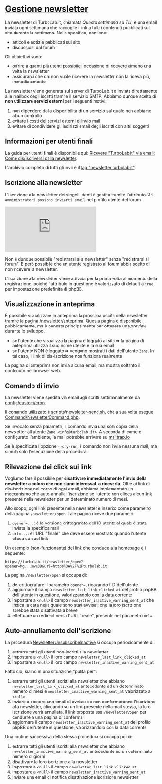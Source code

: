 # [Gestione newsletter](https://github.com/TurboLabIt/TurboLab.it/blob/main/docs/newsletter.md)

La newsletter di TurboLab.it, chiamata *Questa settimana su TLI*, è una email inviata ogni settimana che raccoglie i link a tutti i contenuti pubblicati sul sito durante la settimana. Nello specifico, contiene:

- articoli e notizie pubblicati sul sito
- discussioni dal forum

Gli obbiettivi sono:

- offrire a quanti più utenti possibile l'occasione di ricevere almeno una volta la newsletter
- assicurarci che chi non vuole ricevere la newsletter non la riceva più, immediatamente

La newsletter viene generata sul server di TurboLab.it e inviata direttamente alle mailbox degli iscritti tramite il servizio SMTP. Abbiamo dunque scelto di **non utilizzare servizi esterni** per i seguenti motivi:

1. non dipendere dalla disponibilità di un servizio sul quale non abbiamo alcun controllo
2. evitare i costi dei servizi esterni di invio mail
3. evitare di condividere gli indirizzi email degli iscritti con altri soggetti


## Informazioni per utenti finali

La guida per utenti finali è disponibile qui: [Ricevere "TurboLab.it" via email: Come dis/iscriversi dalla newsletter](https://turbolab.it/402).

L'archivio completo di tutti gli invii è il [tag "newsletter turbolab.it"](https://turbolab.it/newsletter-turbolab.it-1349).


## Iscrizione alla newsletter

L'iscrizione alla newsletter dei singoli utenti è gestita tramite l'attributo `Gli amministratori possono inviarti email` nel profilo utente del forum

![image](https://turbolab.it/immagini/max/ricevere-turbolab.it-via-email-come-dis-iscriversi-newsletter-iscrizione-newsletter-2480.img)

Non è dunque possibile "registrarsi alla newsletter" senza "registrarsi al forum". È però possibile che un utente registrato al forum abbia scelto di non ricevere la newsletter.

L'iscrizione alla newsletter viene attivata per la prima volta al momento della registrazione, poiché l'attributo in questione è valorizzato di default a `true` per impostazione predefinita di phpBB.


## Visualizzazione in anteprima

È possibile visualizzare in anteprima la prossima uscita della newsletter tramite la pagina [/newsletter/anteprima](https://turbolab.it/newsletter/anteprima). Questa pagina è disponibile pubblicamente, ma è pensata principalmente per ottenere una *preview* durante lo sviluppo.

- se l'utente che visualizza la pagina è loggato al sito ➡ la pagina di anteprima utilizza il suo nome utente e la sua email
- se l'utente NON è loggato ➡ vengono mostrati i dati dell'utente `Zane`. In tal caso, il link di dis-iscrizione non funziona realmente

La pagina di anteprima non invia alcuna email, ma mostra soltanto il contenuto nel browser web.


## Comando di invio

La newsletter viene spedita via email agli scritti settimanalmente da [config/custom/cron](https://github.com/TurboLabIt/TurboLab.it/blob/main/config/custom/cron).

Il comando utilizzato è [scripts/newsletter-send.sh](https://github.com/TurboLabIt/TurboLab.it/blob/main/scripts/newsletter-send.sh), che a sua volta esegue [Command/NewsletterCommand.php](https://github.com/TurboLabIt/TurboLab.it/blob/main/src/Command/NewsletterCommand.php).

Se invocato senza parametri, il comando invia una sola copia della newsletter all'utente `Zane <info@turbolab.it>`. A seconda di come è configurato l'ambiente, la mail potrebbe arrivare su [mailtrap.io](https://mailtrap.io/inboxes/974437/messages).

Se è specificata l'opzione `--dry-run`, il comando non invia nessuna mail, ma simula solo l'esecuzione della procedura.




## Rilevazione dei click sui link

Vogliamo fare il possibile per **disattivare immediatamente l'invio della newsletter a coloro che non siano interessati a riceverla**. Oltre ai link di dis-iscrizione nel corpo di ogni email, abbiamo implementato un meccanismo che auto-annulla l'iscrizione se l'utente non clicca alcun link presente nella newsletter per un determinato numero di mesi.

Allo scopo, ogni link presente nella newsletter è inserito come parametro della pagina `/newsletter/open`. Tale pagina riceve due parametri:

1. `opener=...`: è la versione crittografata dell'ID utente al quale è stata inviata la specifica mail
2. `url=...`: è l'URL "finale" che deve essere mostrato quando l'utente clicca su quel link

Un esempio (non-funzionante) del link che conduce alla homepage è il seguente:

`https://turbolab.it/newsletter/open?opener=Mg...pw%3D&url=https%3A%2F%2Fturbolab.it`

La pagina `/newsletter/open` si occupa di:

1. de-crittografare il parametro `opener=`, ricavando l'ID dell'utente
2. aggiornare il campo `newsletter_last_link_clicked_at` del profilo phpBB dell'utente in questione, valorizzandolo con la data corrente
3. impostare a `<null>` il campo `newsletter_inactive_warning_sent_at` che indica la data nella quale sono stati avvisati che la loro iscrizione sarebbe stata disattivata a breve
4. effettuare un redirect verso l'URL "reale", presente nel parametro `url=`


## Auto-annullamento dell'iscrizione

La procedura [NewsletterUnsubscribeInactive](https://github.com/TurboLabIt/TurboLab.it/blob/main/src/Command/NewsletterUnsubscribeInactiveCommand.php) si occupa periodicamente di:

1. estrarre tutti gli utenti non-iscritti alla newsletter
2. impostare a `<null>` il loro campo `newsletter_last_link_clicked_at`
3. impostare a `<null>` il loro campo `newsletter_inactive_warning_sent_at`

Fatto ciò, siamo in una situazione "pulita per":

1. estrarre tutti gli utenti iscritti alla newsletter che abbiano `newsletter_last_link_clicked_at` antecedente ad un determinato numero di mesi e `newsletter_inactive_warning_sent_at` valorizzato a `<null>`
2. inviare a costoro una email di avviso: se non confermeranno l'iscrizione alla newsletter, cliccando su un link presente nella mail stessa, la loro iscrizione verrà annullata. Il link proposta usa `/newsletter/open` per condurre a una pagina di conferma
3. aggiornare il campo `newsletter_inactive_warning_sent_at` del profilo phpBB dell'utente in questione, valorizzandolo con la data corrente

Una routine successiva della stessa procedura si occupa poi di:

1. estrarre tutti gli utenti iscritti alla newsletter che abbiano `newsletter_inactive_warning_sent_at` antecedente ad un determinato numero di giorni
2. disattivare la loro iscrizione alla newsletter
3. impostare a `<null>` il campo `newsletter_last_link_clicked_at`
4. impostare a `<null>` il campo `newsletter_inactive_warning_sent_at`
5. inviare una email di notifica disattivazione iscrizione newsletter
